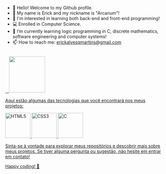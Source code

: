 - 👋 Hello! Welcome to my Github profile.
- 👾 My name is Erick and my nickname is "Arcanum"!
- 👀 I'm interested in learning both back-end and front-end programming!
- 💻 Enrolled in Computer Science.
- 🌱 I’m currently learning logic programming in C, discrete mathematics, software engineering and computer systems!
- 📫 How to reach me: erickalvesqmartins@gmail.com

<!---
Read me do meu ✨ perfil mesmo ✨ do github! heh 
--->
<br>
<div>
<a href="https://github.com/Erick-A-Martins">
&nbsp&nbsp <img height="115em" src="https://github-readme-stats.vercel.app/api/top-langs/?username=Erick-A-Martins&layout=compact&langs_count=7&theme=dracula"/>
</div>

Aqui estão algumas das tecnologias que você encontrará nos meus projetos:

  <img src="https://img.icons8.com/color/48/000000/html-5.png" alt="HTML5" width="80" height="80"/>
  <img src="https://img.icons8.com/color/48/000000/css3.png" alt="CSS3" width="80" height="80"/>
  <img src="https://img.icons8.com/color/48/000000/c-programming.png" alt="C" width="80" height="80"/>

Sinta-se à vontade para explorar meus repositórios e descobrir mais sobre meus projetos. Se tiver alguma pergunta ou sugestão, não hesite em entrar em contato!

Happy coding! 🚀
  

